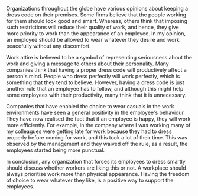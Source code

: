Organizations throughout the globe have various opinions about keeping a dress code on their premises. Some firms believe that the people working for them should look good and smart. Whereas, others think that imposing such restrictions will reduce their quality of work, and hence, they give more priority to work than the appearance of an employee. In my opinion, an employee should be allowed to wear whatever they desire and work peacefully without any discomfort.

Work attire is believed to be a symbol of representing seriousness about the work and giving a message to others about their personality. Many companies think that having a proper dress code will productively affect a person's mind. People who dress perfectly will work perfectly, which is something that they tend to believe. However, having a dress code is just another rule that an employee has to follow, and although this might help some employees with their productivity, many think that it is unnecessary.

Companies that have enabled the choice to wear casuals in the work environments have seen a general positivity in the employee's behaviour. They have now realised the fact that if an employee is happy, they will work more efficiently. For example, in the company where I was working many of my colleagues were getting late for work because they had to dress properly before coming for work, and this took a lot of their time. This was observed by the management and they waived off the rule, as a result, the employees started being more punctual.

In conclusion, any organization that forces its employees to dress smartly should discuss whether workers are liking this or not. A workplace should always prioritise work more than physical appearance. Having the freedom of choice to wear whatever they like, is a positive way to support the employees.